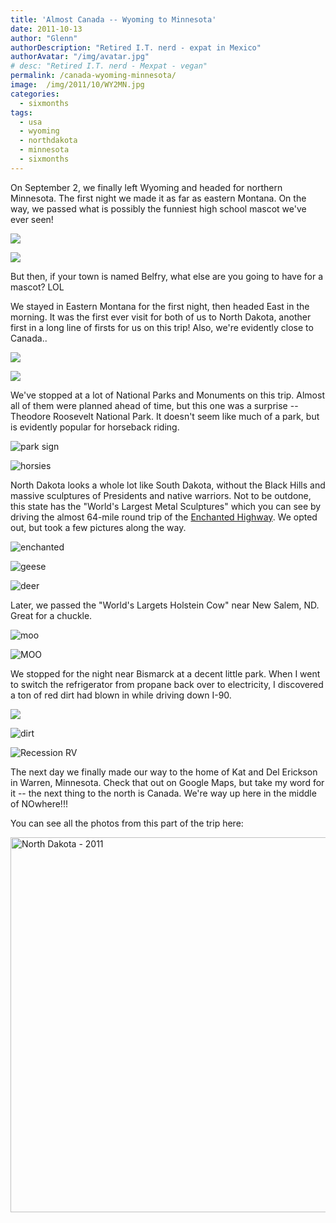 ```yaml
---
title: 'Almost Canada -- Wyoming to Minnesota'
date: 2011-10-13
author: "Glenn"
authorDescription: "Retired I.T. nerd - expat in Mexico"
authorAvatar: "/img/avatar.jpg"
# desc: "Retired I.T. nerd - Mexpat - vegan"
permalink: /canada-wyoming-minnesota/
image:  /img/2011/10/WY2MN.jpg
categories:
  - sixmonths
tags:
  - usa
  - wyoming
  - northdakota
  - minnesota
  - sixmonths
---
```

On September 2, we finally left Wyoming and headed for northern Minnesota. The first night we made it as far as eastern Montana. On the way, we passed what is possibly the funniest high school mascot we've ever seen!

![](https://live.staticflickr.com/65535/46964127125_5429d948fe_c.jpg)

![](https://live.staticflickr.com/65535/46964129455_79426723ca_c.jpg)

But then, if your town is named Belfry, what else are you going to have for a mascot? LOL

We stayed in Eastern Montana for the first night, then headed East in the morning. It was the first ever visit for both of us to North Dakota, another first in a long line of firsts for us on this trip! Also, we're evidently close to Canada..

![](https://live.staticflickr.com/65535/47858261242_498542828a_c.jpg)

![](https://live.staticflickr.com/65535/47858234382_39609ca94d_n.jpg)

We've stopped at a lot of National Parks and Monuments on this trip. Almost all of them were planned ahead of time, but this one was a surprise -- Theodore Roosevelt National Park. It doesn't seem like much of a park, but is evidently popular for horseback riding.

![park sign](https://live.staticflickr.com/65535/46995126435_c370033a70_c.jpg)

![horsies](https://live.staticflickr.com/65535/47911100811_df359bb486_c.jpg)

North Dakota looks a whole lot like South Dakota, without the Black Hills and massive sculptures of Presidents and native warriors. Not to be outdone, this state has the "World's Largest Metal Sculptures" which you can see by driving the almost 64-mile round trip of the [Enchanted Highway](https://www.enchantedhighway.net/). We opted out, but took a few pictures along the way.

![enchanted](https://live.staticflickr.com/65535/40943694463_cde768439f_c.jpg)

![geese](https://live.staticflickr.com/65535/47910278311_fafed552fa_c.jpg)

![deer](https://live.staticflickr.com/65535/47120950564_6f38a22e36_c.jpg)

Later, we passed the "World's Largets Holstein Cow" near New Salem, ND. Great for a chuckle.

![moo](https://live.staticflickr.com/65535/47120933624_80cbf49afc_c.jpg)

![MOO](https://live.staticflickr.com/65535/40943671263_f31ef517f1_c.jpg)

We stopped for the night near Bismarck at a decent little park. When I went to switch the refrigerator from propane back over to electricity, I discovered a ton of red dirt had blown in while driving down I-90.

![](https://live.staticflickr.com/65535/47859155612_2f91e8853e_c.jpg)

![dirt](https://live.staticflickr.com/65535/40944548333_6946a5ddf5_c.jpg)

![Recession RV](https://live.staticflickr.com/65535/47859153442_1a414a15a0_c.jpg)

The next day we finally made our way to the home of Kat and Del Erickson in Warren, Minnesota. Check that out on Google Maps, but take my word for it -- the next thing to the north is Canada. We're way up here in the middle of NOwhere!!!

You can see all the photos from this part of the trip here:

<a data-flickr-embed="true" data-header="true" data-footer="true"  href="https://www.flickr.com/photos/vagabondians/albums/72157707229462771" title="North Dakota - 2011"><img src="https://live.staticflickr.com/65535/47858234382_39609ca94d_c.jpg" width="800" height="600" alt="North Dakota - 2011"></a><script async src="//embedr.flickr.com/assets/client-code.js" charset="utf-8"></script>